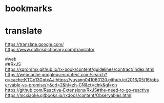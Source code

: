 # bookmarks
# translate  
https://translate.google.com/  
https://www.collinsdictionary.com/translator  

#web  
##RxJS  
https://xgrommx.github.io/rx-book/content/guidelines/contract/index.html  
https://webcache.googleusercontent.com/search?q=cache:KTCx13GptxAJ:https://yuyang041060120.github.io/2016/05/16/observable-vs-promise/+&cd=2&hl=zh-CN&ct=clnk&gl=cn  
https://github.com/Reactive-Extensions/RxJS#the-need-to-go-reactive  
https://mcxiaoke.gitbooks.io/rxdocs/content/Observables.html  
